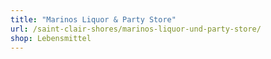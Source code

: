 ```yaml
---
title: "Marinos Liquor & Party Store"
url: /saint-clair-shores/marinos-liquor-und-party-store/
shop: Lebensmittel
---
```

